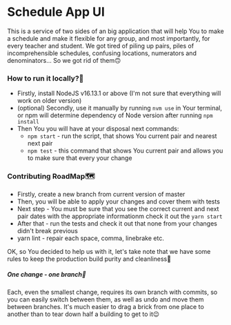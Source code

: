 # Schedule App UI

This is a service of two sides of an big application that will help You to make a schedule and make it flexible for any group, and most importantly, for every teacher and student. We got tired of piling up pairs, piles of incomprehensible schedules, confusing locations, numerators and denominators... So we got rid of them🙃

### How to run it locally?🤔

- Firstly, install NodeJS v16.13.1 or above (I'm not sure that everything will work on older version)
- (optional) Secondly, use it manually by running `nvm use` in Your terminal, or npm will determine dependency of Node version after running `npm install`
- Then You you will have at your disposal next commands:
  - `npm start` - run the script, that shows You current pair and nearest next pair
  - `npm test` - this command that shows You current pair and allows you to make sure that every your change

### Contributing RoadMap🗺️

- Firstly, create a new branch from current version of master
- Then, you will be able to apply your changes and cover them with tests
- Next step - You must be sure that you see the correct current and next pair dates with the appropriate informationm check it out the `yarn start`
- After that - run the tests and check it out that none from your changes didn't break previous
- yarn lint - repair each space, comma, linebrake etc.

OK, so You decided to help us with it, let's take note that we have some rules to keep the production build purity and cleanliness🙌

##### One change - one branch🌿

Each, even the smallest change, requires its own branch with commits, so you can easily switch between them, as well as undo and move them between branches. It's much easier to drag a brick from one place to another than to tear down half a building to get to it😉
